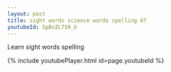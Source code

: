 ```yaml
---
layout: post
title: sight words science words spelling 67
youtubeId: SpBsZL7S9_U
---
```

 
 
Learn sight words spelling
 
 
 
 
{% include youtubePlayer.html id=page.youtubeId %}
 
 
